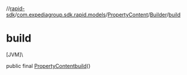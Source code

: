 //[rapid-sdk](../../../../index.md)/[com.expediagroup.sdk.rapid.models](../../index.md)/[PropertyContent](../index.md)/[Builder](index.md)/[build](build.md)

# build

[JVM]\

public final [PropertyContent](../index.md)[build](build.md)()

